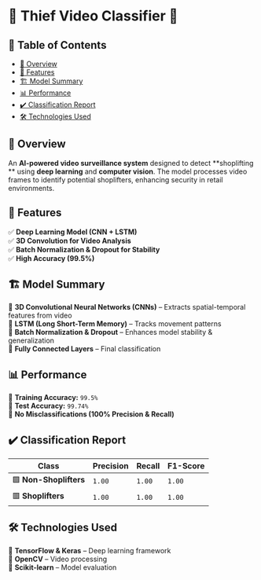 # 🎥 Thief Video Classifier 🚨  

## 📌 Table of Contents  
- [📌 Overview](#-overview)  
- [🚀 Features](#-features)  
- [🏗 Model Summary](#-model-summary)  
- [📊 Performance](#-performance)  
- [✔️ Classification Report](#-classification-report)  
- [🛠 Technologies Used](#-technologies-used)  

## 📌 Overview  
An **AI-powered video surveillance system** designed to detect **shoplifting ** using **deep learning** and **computer vision**. The model processes video frames to identify potential shoplifters, enhancing security in retail environments.  

## 🚀 Features    
✅ **Deep Learning Model (CNN + LSTM)**  
✅ **3D Convolution for Video Analysis**  
✅ **Batch Normalization & Dropout for Stability**  
✅ **High Accuracy (99.5%)**  

## 🏗 Model Summary  
🔹 **3D Convolutional Neural Networks (CNNs)** – Extracts spatial-temporal features from video  
🔹 **LSTM (Long Short-Term Memory)** – Tracks movement patterns  
🔹 **Batch Normalization & Dropout** – Enhances model stability & generalization  
🔹 **Fully Connected Layers** – Final classification  

## 📊 Performance  
🔹 **Training Accuracy:** `99.5%`  
🔹 **Test Accuracy:** `99.74%`  
🔹 **No Misclassifications (100% Precision & Recall)**  

## ✔️ Classification Report  
| Class              | Precision | Recall | F1-Score |  
|--------------------|-----------|--------|----------|  
| 🟩 **Non-Shoplifters** | `1.00` | `1.00` | `1.00` |  
| 🟥 **Shoplifters**     | `1.00` | `1.00` | `1.00` |  

## 🛠 Technologies Used  
🔹 **TensorFlow & Keras** – Deep learning framework  
🔹 **OpenCV** – Video processing  
🔹 **Scikit-learn** – Model evaluation  
